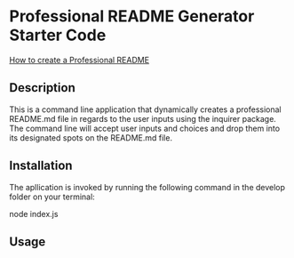# Professional README Generator Starter Code

[How to create a Professional README](https://coding-boot-camp.github.io/full-stack/github/professional-readme-guide)

## Description

This is a command line application that dynamically creates a professional README.md file in regards to the user inputs using the inquirer package. The command line will accept user inputs and choices and drop them into its designated spots on the README.md file.

## Installation

The apllication is invoked by running the following command in the develop folder on your terminal:

node index.js

## Usage

